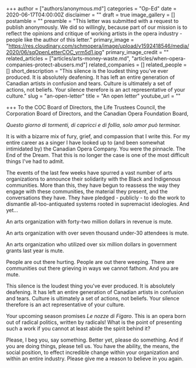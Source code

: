 +++
author = ["authors/anonymous.md"]
categories = "Op-Ed"
date = 2020-06-17T04:00:00Z
disclaimer = ""
draft = true
image_gallery = []
postamble = ""
preamble = "This letter was submitted with a request to publish anonymously. We did so willingly, because part of our mission is to reflect the opinions and critique of working artists in the opera industry - people like the author of this letter."
primary_image = "https://res.cloudinary.com/schmopera/image/upload/v1592418546/media/2020/06/sqOpenLetterCOC_yrm5d1.jpg"
primary_image_credit = ""
related_articles = ["articles/arts-money-waste.md", "articles/when-opera-companies-protect-abusers.md"]
related_companies = []
related_people = []
short_description = "This silence is the loudest thing you've ever produced. It is absolutely deafening. It has left an entire generation of Canadian artists in confusion and tears. Culture is ultimately a set of actions, not beliefs. Your silence therefore is an act representative of your culture."
slug = "an-open-letter"
title = "An open letter"
youtube_url = ""

+++
To the COC Board of Directors, the Life Trustees Council, the Corporation Board of Directors, and the Canadian Opera Foundation Board,

_Questo giorno di tormenti, di capricci e di follia, solo amor può terminar._

It is with a bizarre mix of fury, grief, and compassion that I write this. For my entire career as a singer I have looked up to (and been somewhat intimidated by) the Canadian Opera Company. You were the pinnacle. The End of the Dream. That this is no longer the case is one of the most difficult things I've had to admit.

The events of the last few weeks have spurred a vast number of arts organizations to announce their solidarity with the Black and Indigenous communities. More than this, they have begun to reassess the way they engage with these communities, the material they present, and the conversations they have. They have pledged - publicly - to do the work to dismantle all-too-antiquated systems rooted in supremacist ideologies. And yet...

An arts organization with forty-two million dollars in revenue is mute.

An arts organization with over seven thousand under-30 attendees is mute.

An arts organization who utilized over six million dollars in government grants last year is mute.

People are out there hurting. People are out there weeping. There are communities out there grieving in ways we cannot fathom. And you are mute.

This silence is the loudest thing you've ever produced. It is absolutely deafening. It has left an entire generation of Canadian artists in confusion and tears. Culture is ultimately a set of actions, not beliefs. Your silence therefore is an act representative of your culture.

Your upcoming season promises _Le nozze di Figaro_. This is an opera born out of radical politics, written by radicals! What is the point of presenting such a work if you cannot at least abide the spirit behind it?

Please, I beg you, say something. Better yet, please do something. And if you are doing things, please tell us. You have the ability, the means, the social position, to effect incredible change within your organization and within an entire industry. Please give me a reason to believe in you again.